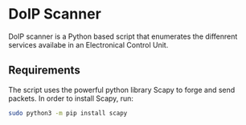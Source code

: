 # DoIP Scanner

DoIP scanner is a Python based script that enumerates the diffenrent services availabe in an Electronical Control Unit.

## Requirements

The script uses the powerful python library Scapy to forge and send packets. In order to install Scapy, run:

```bash
sudo python3 -m pip install scapy
```
